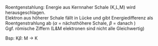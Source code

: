 Roentgenstahlung:
Energie aus Kernnaher Schale (K,L,M) wird herausgeschlagen.        
Elektron aus höherer Schale fällt in Lücke und gibt Energiedifferenz als Roentgenstrahlung ab ($\alpha$ = nächsthöhere Schale, $\beta$ = danach )        
Ggf. römische Ziffern (L&M elektronen sind nicht alle Gleichwertig)        
        
Bsp: K$\beta$: M -> K        
